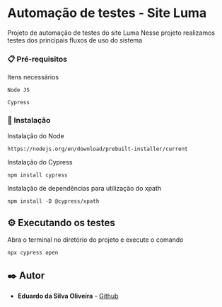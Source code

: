 # Automação de testes - Site Luma

Projeto de automação de testes do site Luma
Nesse projeto realizamos testes dos principais fluxos de uso do sistema

### 📋 Pré-requisitos

Itens necessários

```
Node JS
```
```
Cypress
```

### 🔧 Instalação

Instalação do Node

```
https://nodejs.org/en/download/prebuilt-installer/current
```

Instalação do Cypress

```
npm install cypress
```

Instalação de dependências para utilização do xpath

```
npm install -D @cypress/xpath
```

## ⚙️ Executando os testes

Abra o terminal no diretório do projeto e execute o comando

```
npx cypress open
```

## ✒️ Autor

* **Eduardo da Silva Oliveira** - [Github](https://github.com/eduoliver)
